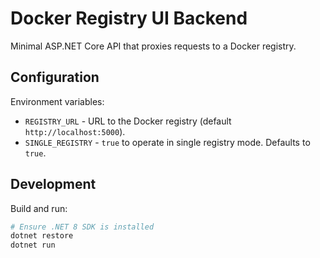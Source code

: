 # Docker Registry UI Backend

Minimal ASP.NET Core API that proxies requests to a Docker registry.

## Configuration

Environment variables:

- `REGISTRY_URL` - URL to the Docker registry (default `http://localhost:5000`).
- `SINGLE_REGISTRY` - `true` to operate in single registry mode. Defaults to `true`.

## Development

Build and run:

```bash
# Ensure .NET 8 SDK is installed
dotnet restore
dotnet run
```
